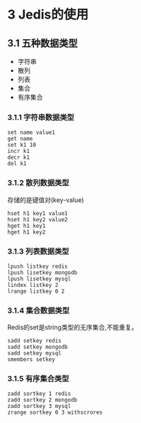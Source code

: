 # 3 Jedis的使用

## 3.1 五种数据类型

* 字符串
* 散列
* 列表
* 集合
* 有序集合

### 3.1.1 字符串数据类型

	set name value1
	get name
	set k1 10
	incr k1
	decr k1
	del k1

### 3.1.2 散列数据类型

存储的是键值对(key-value)

    hset h1 key1 value1
	hset h1 key2 value2
	hget h1 key1
	hget h1 key2

### 3.1.3 列表数据类型

	lpush listkey redis
	lpush lisetkey mongodb
	lpush lisetkey mysql
	lindex listkey 2
	lrange listkey 0 2

### 3.1.4 集合数据类型

Redis的set是string类型的无序集合,不能重复。

	sadd setkey redis
	sadd setkey mongodb
	sadd setkey mysql
	smembers setkey

### 3.1.5 有序集合类型

	zadd sortkey 1 redis
	zadd sortkey 2 mongodb
	zadd sortkey 3 mysql
	zrange sortkey 0 3 withscrores


